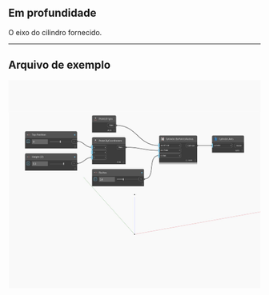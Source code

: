 ## Em profundidade
O eixo do cilindro fornecido.
___
## Arquivo de exemplo

![Axis](./Autodesk.DesignScript.Geometry.Cylinder.Axis_img.jpg)

